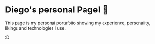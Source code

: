 # Diego's personal Page! 💙

This page is my personal portafolio showing my experience, personality, likings and technologies I use.

:D

